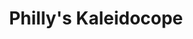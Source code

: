 ---
pid: CH710
title: Philly's Kaleidocope
location_transcription: City Hall
zipcode: '19133'
outside_phl: 
neighborhood: Fairhill,North Philadelphia
age: '23'
age_range: 20-29
instagram: 
image_file_name: CH_710.jpg
proposal_transcription: Just a mural on the floor where pedestrians just splatter
  colors on the floor. Represents the harmony & diversity of the people of Philly.
topic: Philadelphia
topic_summary: '0'
type: 2D,Mural
keywords_other: diversity, harmony
credit: Kamil Hakim
image_labels: 
twitter: 
facebook: 
permalink: "/monuments/ch710/"
layout: item-page
---
